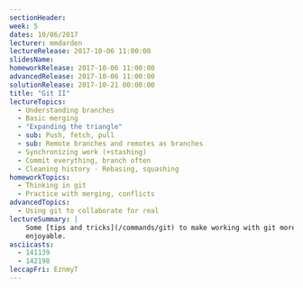 ```yaml
---
sectionHeader:
week: 5
dates: 10/06/2017
lecturer: mmdarden
lectureRelease: 2017-10-06 11:00:00
slidesName:
homeworkRelease: 2017-10-06 11:00:00
advancedRelease: 2017-10-06 11:00:00
solutionRelease: 2017-10-21 00:00:00
title: "Git II"
lectureTopics:
  - Understanding branches
  - Basic merging
  - "Expanding the triangle"
  - sub: Push, fetch, pull
  - sub: Remote branches and remotes as branches
  - Synchronizing work (+stashing)
  - Commit everything, branch often
  - Cleaning history - Rebasing, squashing
homeworkTopics:
  - Thinking in git
  - Practice with merging, conflicts
advancedTopics:
  - Using git to collaborate for real
lectureSummary: |
    Some [tips and tricks](/commands/git) to make working with git more
    enjoyable.
asciicasts:
  - 141139 
  - 142198
leccapFri: EznmyT
---
```

